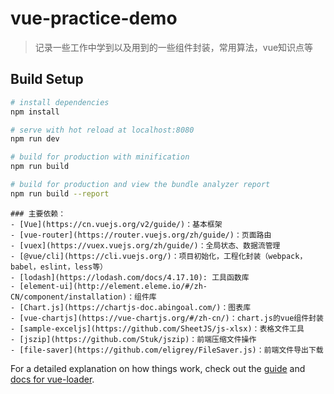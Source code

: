 # vue-practice-demo

> 记录一些工作中学到以及用到的一些组件封装，常用算法，vue知识点等

## Build Setup

``` bash
# install dependencies
npm install

# serve with hot reload at localhost:8080
npm run dev

# build for production with minification
npm run build

# build for production and view the bundle analyzer report
npm run build --report
```

```
### 主要依赖：
- [Vue](https://cn.vuejs.org/v2/guide/)：基本框架
- [vue-router](https://router.vuejs.org/zh/guide/)：页面路由
- [vuex](https://vuex.vuejs.org/zh/guide/)：全局状态、数据流管理
- [@vue/cli](https://cli.vuejs.org/)：项目初始化，工程化封装（webpack，babel，eslint，less等）
- [lodash](https://lodash.com/docs/4.17.10): 工具函数库
- [element-ui](http://element.eleme.io/#/zh-CN/component/installation)：组件库
- [Chart.js](https://chartjs-doc.abingoal.com/)：图表库
- [vue-chartjs](https://vue-chartjs.org/#/zh-cn/)：chart.js的vue组件封装
- [sample-exceljs](https://github.com/SheetJS/js-xlsx)：表格文件工具
- [jszip](https://github.com/Stuk/jszip)：前端压缩文件操作
- [file-saver](https://github.com/eligrey/FileSaver.js)：前端文件导出下载
```
For a detailed explanation on how things work, check out the [guide](http://vuejs-templates.github.io/webpack/) and [docs for vue-loader](http://vuejs.github.io/vue-loader).
